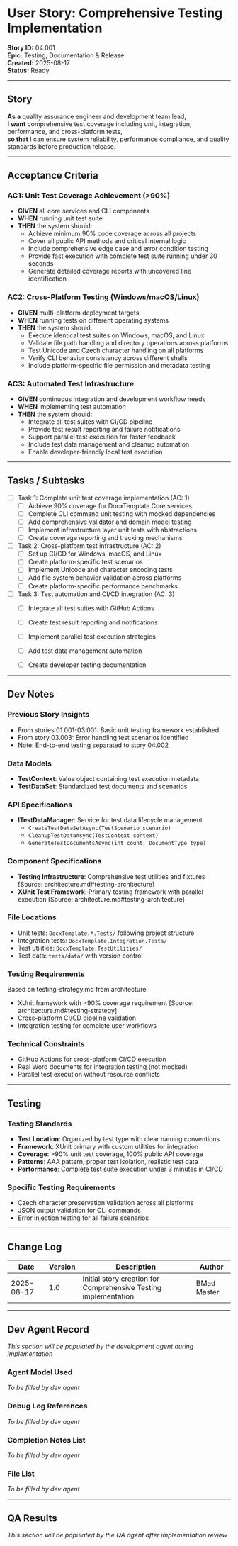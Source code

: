# User Story: Comprehensive Testing Implementation

**Story ID:** 04.001  
**Epic:** Testing, Documentation & Release  
**Created:** 2025-08-17  
**Status:** Ready

---

## Story

**As a** quality assurance engineer and development team lead,  
**I want** comprehensive test coverage including unit, integration, performance, and cross-platform tests,  
**so that** I can ensure system reliability, performance compliance, and quality standards before production release.

---

## Acceptance Criteria

### AC1: Unit Test Coverage Achievement (>90%)
- **GIVEN** all core services and CLI components
- **WHEN** running unit test suite
- **THEN** the system should:
  - Achieve minimum 90% code coverage across all projects
  - Cover all public API methods and critical internal logic
  - Include comprehensive edge case and error condition testing
  - Provide fast execution with complete test suite running under 30 seconds
  - Generate detailed coverage reports with uncovered line identification

### AC2: Cross-Platform Testing (Windows/macOS/Linux)
- **GIVEN** multi-platform deployment targets
- **WHEN** running tests on different operating systems
- **THEN** the system should:
  - Execute identical test suites on Windows, macOS, and Linux
  - Validate file path handling and directory operations across platforms
  - Test Unicode and Czech character handling on all platforms
  - Verify CLI behavior consistency across different shells
  - Include platform-specific file permission and metadata testing

### AC3: Automated Test Infrastructure
- **GIVEN** continuous integration and development workflow needs
- **WHEN** implementing test automation
- **THEN** the system should:
  - Integrate all test suites with CI/CD pipeline
  - Provide test result reporting and failure notifications
  - Support parallel test execution for faster feedback
  - Include test data management and cleanup automation
  - Enable developer-friendly local test execution


---

## Tasks / Subtasks

- [ ] Task 1: Complete unit test coverage implementation (AC: 1)
  - [ ] Achieve 90% coverage for DocxTemplate.Core services
  - [ ] Complete CLI command unit testing with mocked dependencies
  - [ ] Add comprehensive validator and domain model testing
  - [ ] Implement infrastructure layer unit tests with abstractions
  - [ ] Create coverage reporting and tracking mechanisms

- [ ] Task 2: Cross-platform test infrastructure (AC: 2)
  - [ ] Set up CI/CD for Windows, macOS, and Linux
  - [ ] Create platform-specific test scenarios
  - [ ] Implement Unicode and character encoding tests
  - [ ] Add file system behavior validation across platforms
  - [ ] Create platform-specific performance benchmarks

- [ ] Task 3: Test automation and CI/CD integration (AC: 3)
  - [ ] Integrate all test suites with GitHub Actions
  - [ ] Create test result reporting and notifications
  - [ ] Implement parallel test execution strategies
  - [ ] Add test data management automation
  - [ ] Create developer testing documentation


---

## Dev Notes

### Previous Story Insights
- From stories 01.001-03.001: Basic unit testing framework established
- From story 03.003: Error handling test scenarios identified
- Note: End-to-end testing separated to story 04.002

### Data Models
- **TestContext**: Value object containing test execution metadata
- **TestDataSet**: Standardized test documents and scenarios

### API Specifications
- **ITestDataManager**: Service for test data lifecycle management
  - `CreateTestDataSetAsync(TestScenario scenario)`
  - `CleanupTestDataAsync(TestContext context)`
  - `GenerateTestDocumentsAsync(int count, DocumentType type)`

### Component Specifications
- **Testing Infrastructure**: Comprehensive test utilities and fixtures [Source: architecture.md#testing-architecture]
- **XUnit Test Framework**: Primary testing framework with parallel execution [Source: architecture.md#testing-architecture]

### File Locations
- Unit tests: `DocxTemplate.*.Tests/` following project structure
- Integration tests: `DocxTemplate.Integration.Tests/`
- Test utilities: `DocxTemplate.TestUtilities/`
- Test data: `tests/data/` with version control

### Testing Requirements
Based on testing-strategy.md from architecture:
- XUnit framework with >90% coverage requirement [Source: architecture.md#testing-strategy]
- Cross-platform CI/CD pipeline validation
- Integration testing for complete user workflows

### Technical Constraints
- GitHub Actions for cross-platform CI/CD execution
- Real Word documents for integration testing (not mocked)
- Parallel test execution without resource conflicts

---

## Testing

### Testing Standards
- **Test Location**: Organized by test type with clear naming conventions
- **Framework**: XUnit primary with custom utilities for integration
- **Coverage**: >90% unit test coverage, 100% public API coverage
- **Patterns**: AAA pattern, proper test isolation, realistic test data
- **Performance**: Complete test suite execution under 3 minutes in CI/CD

### Specific Testing Requirements
- Czech character preservation validation across all platforms
- JSON output validation for CLI commands
- Error injection testing for all failure scenarios

---

## Change Log

| Date | Version | Description | Author |
|------|---------|-------------|---------|
| 2025-08-17 | 1.0 | Initial story creation for Comprehensive Testing implementation | BMad Master |

---

## Dev Agent Record

*This section will be populated by the development agent during implementation*

### Agent Model Used
*To be filled by dev agent*

### Debug Log References
*To be filled by dev agent*

### Completion Notes List
*To be filled by dev agent*

### File List
*To be filled by dev agent*

---

## QA Results

*This section will be populated by the QA agent after implementation review*